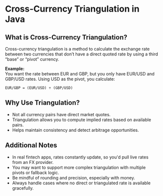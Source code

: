 # Cross-Currency Triangulation in Java

## What is Cross-Currency Triangulation?

Cross-currency triangulation is a method to calculate the exchange rate between two currencies that don’t have a direct quoted rate by using a third “base” or “pivot” currency.

**Example:**  
You want the rate between EUR and GBP, but you only have EUR/USD and GBP/USD rates. Using USD as the pivot, you calculate:  

```
EUR/GBP = (EUR/USD) ÷ (GBP/USD)
```

## Why Use Triangulation?

- Not all currency pairs have direct market quotes.
- Triangulation allows you to compute implied rates based on available pairs.
- Helps maintain consistency and detect arbitrage opportunities.

## Additional Notes

- In real fintech apps, rates constantly update, so you'd pull live rates from an FX provider.
- You may want to support more complex triangulation with multiple pivots or fallback logic.
- Be mindful of rounding and precision, especially with money.
- Always handle cases where no direct or triangulated rate is available gracefully.